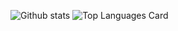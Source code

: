 ![Github stats](https://github-readme-stats.vercel.app/api?username=deanone&theme=highcontrast&show_icons=true&count_private=true)
![Top Languages Card](https://github-readme-stats.vercel.app/api/top-langs/?username=deanone)
